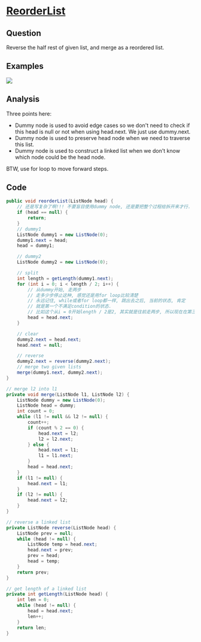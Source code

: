# [ReorderList](http://www.lintcode.com/en/problem/reorder-list/)

## Question

Reverse the half rest of given list, and merge as a reordered list.

## Examples

![](https://farm5.staticflickr.com/4279/35093015610_9305de8155_o.jpg)

## Analysis

Three points here:

- Dummy node is used to avoid edge cases so we don't need to check if this head is null or not when using head.next. We just use dummy.next.
- Dummy node is used to preserve head node when we need to traverse this list.
- Dummy node is used to construct a linked list when we don't know which node could be the head node.

BTW, use for loop to move forward steps.

## Code

```java
public void reorderList(ListNode head) {
    // 还是写复杂了啊!!! 不要盲目使用dummy node, 还是要把整个过程给拆开来才行.
    if (head == null) {
        return;
    }
    // dummy1
    ListNode dummy1 = new ListNode(0);
    dummy1.next = head;
    head = dummy1;

    // dummy2
    ListNode dummy2 = new ListNode(0);

    // split
    int length = getLength(dummy1.next);
    for (int i = 0; i < length / 2; i++) {
        // 从dummy开始, 走两步
        // 走多少步停止这种, 感觉还是用for loop比较清楚
        // 永远记住, while或者for loop都一样, 跳出去之后, 当前的状态, 肯定
        // 就是第一个不满足condition的状态.
        // 比如这个从i = 0开始length / 2是2, 其实就是往前走两步, 所以现在在第三步
        head = head.next;
    }

    // clear
    dummy2.next = head.next;
    head.next = null;

    // reverse
    dummy2.next = reverse(dummy2.next);
    // merge two given lists
    merge(dummy1.next, dummy2.next);
}

// merge l2 into l1
private void merge(ListNode l1, ListNode l2) {
    ListNode dummy = new ListNode(0);
    ListNode head = dummy;
    int count = 0;
    while (l1 != null && l2 != null) {
        count++;
        if (count % 2 == 0) {
            head.next = l2;
            l2 = l2.next;
        } else {
            head.next = l1;
            l1 = l1.next;
        }
        head = head.next;
    }
    if (l1 != null) {
        head.next = l1;
    }
    if (l2 != null) {
        head.next = l2;
    }
}

// reverse a linked list
private ListNode reverse(ListNode head) {
    ListNode prev = null;
    while (head != null) {
        ListNode temp = head.next;
        head.next = prev;
        prev = head;
        head = temp;
    }
    return prev;
}

// get length of a linked list
private int getLength(ListNode head) {
    int len = 0;
    while (head != null) {
        head = head.next;
        len++;
    }
    return len;
}
```